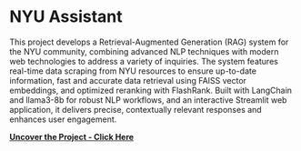 #  NYU Assistant

This project develops a Retrieval-Augmented Generation (RAG) system for the NYU community, combining advanced NLP techniques with modern web technologies to address a variety of inquiries. The system features real-time data scraping from NYU resources to ensure up-to-date information, fast and accurate data retrieval using FAISS vector embeddings, and optimized reranking with FlashRank. Built with LangChain and llama3-8b for robust NLP workflows, and an interactive Streamlit web application, it delivers precise, contextually relevant responses and enhances user engagement.
<br>

**[<i class="fa-solid fa-up-right-from-square"></i> Uncover the Project - Click Here](https://github.com/pranshu267/NYU-Assistant)**
